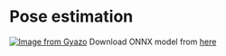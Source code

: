 # Pose estimation
[![Image from Gyazo](https://i.gyazo.com/ffee1b2a33f306b6adda065c411a5b8b.gif)](https://gyazo.com/ffee1b2a33f306b6adda065c411a5b8b)
Download ONNX model from [here](https://satyajitghana.medium.com/human-pose-estimation-and-quantization-of-pytorch-to-onnx-models-a-detailed-guide-b9c91ddc0d9f)